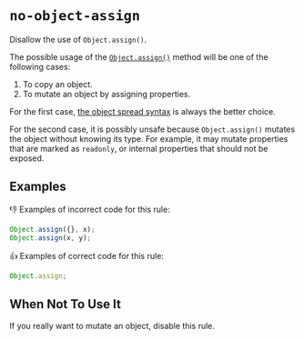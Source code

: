 # `no-object-assign`

Disallow the use of `Object.assign()`.

The possible usage of the [`Object.assign()`](https://developer.mozilla.org/en-US/docs/Web/JavaScript/Reference/Global_Objects/Object/assign) method will be one of the following cases:

1. To copy an object.
2. To mutate an object by assigning properties.

For the first case, [the object spread syntax](https://developer.mozilla.org/en-US/docs/Web/JavaScript/Reference/Operators/Spread_syntax) is always the better choice.

For the second case, it is possibly unsafe because `Object.assign()` mutates the object without knowing its type.
For example, it may mutate properties that are marked as `readonly`, or internal properties that should not be exposed.

## Examples

👎 Examples of incorrect code for this rule:

```ts
Object.assign({}, x);
Object.assign(x, y);
```

👍 Examples of correct code for this rule:

```ts
Object.assign;
```

## When Not To Use It

If you really want to mutate an object, disable this rule.
